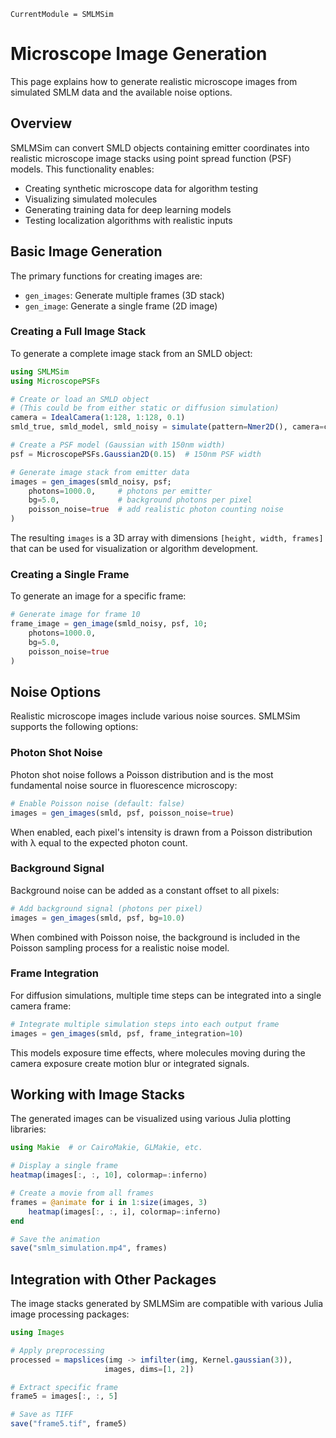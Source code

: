 ```@meta
CurrentModule = SMLMSim
```

# Microscope Image Generation

This page explains how to generate realistic microscope images from simulated SMLM data and the available noise options.

## Overview

SMLMSim can convert SMLD objects containing emitter coordinates into realistic microscope image stacks using point spread function (PSF) models. This functionality enables:

- Creating synthetic microscope data for algorithm testing
- Visualizing simulated molecules
- Generating training data for deep learning models
- Testing localization algorithms with realistic inputs

## Basic Image Generation

The primary functions for creating images are:

- `gen_images`: Generate multiple frames (3D stack)
- `gen_image`: Generate a single frame (2D image)

### Creating a Full Image Stack

To generate a complete image stack from an SMLD object:

```julia
using SMLMSim
using MicroscopePSFs

# Create or load an SMLD object
# (This could be from either static or diffusion simulation)
camera = IdealCamera(1:128, 1:128, 0.1)
smld_true, smld_model, smld_noisy = simulate(pattern=Nmer2D(), camera=camera)

# Create a PSF model (Gaussian with 150nm width)
psf = MicroscopePSFs.Gaussian2D(0.15)  # 150nm PSF width

# Generate image stack from emitter data
images = gen_images(smld_noisy, psf;
    photons=1000.0,     # photons per emitter
    bg=5.0,             # background photons per pixel
    poisson_noise=true  # add realistic photon counting noise
)
```

The resulting `images` is a 3D array with dimensions `[height, width, frames]` that can be used for visualization or algorithm development.

### Creating a Single Frame

To generate an image for a specific frame:

```julia
# Generate image for frame 10
frame_image = gen_image(smld_noisy, psf, 10;
    photons=1000.0,
    bg=5.0,
    poisson_noise=true
)
```

## Noise Options

Realistic microscope images include various noise sources. SMLMSim supports the following options:

### Photon Shot Noise

Photon shot noise follows a Poisson distribution and is the most fundamental noise source in fluorescence microscopy:

```julia
# Enable Poisson noise (default: false)
images = gen_images(smld, psf, poisson_noise=true)
```

When enabled, each pixel's intensity is drawn from a Poisson distribution with λ equal to the expected photon count.

### Background Signal

Background noise can be added as a constant offset to all pixels:

```julia
# Add background signal (photons per pixel)
images = gen_images(smld, psf, bg=10.0)
```

When combined with Poisson noise, the background is included in the Poisson sampling process for a realistic noise model.

### Frame Integration

For diffusion simulations, multiple time steps can be integrated into a single camera frame:

```julia
# Integrate multiple simulation steps into each output frame
images = gen_images(smld, psf, frame_integration=10)
```

This models exposure time effects, where molecules moving during the camera exposure create motion blur or integrated signals.

## Working with Image Stacks

The generated images can be visualized using various Julia plotting libraries:

```julia
using Makie  # or CairoMakie, GLMakie, etc.

# Display a single frame
heatmap(images[:, :, 10], colormap=:inferno)

# Create a movie from all frames
frames = @animate for i in 1:size(images, 3)
    heatmap(images[:, :, i], colormap=:inferno)
end

# Save the animation
save("smlm_simulation.mp4", frames)
```

## Integration with Other Packages

The image stacks generated by SMLMSim are compatible with various Julia image processing packages:

```julia
using Images

# Apply preprocessing
processed = mapslices(img -> imfilter(img, Kernel.gaussian(3)), 
                     images, dims=[1, 2])

# Extract specific frame
frame5 = images[:, :, 5]

# Save as TIFF
save("frame5.tif", frame5)
```